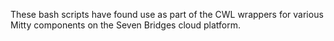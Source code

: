 These bash scripts have found use as part of the CWL wrappers for various Mitty components on the Seven Bridges cloud
platform.